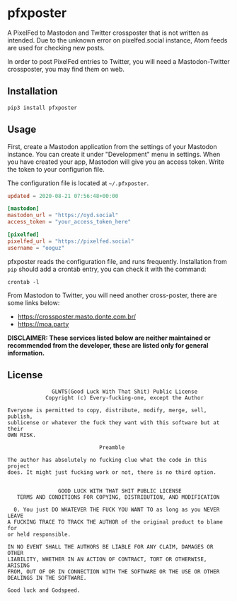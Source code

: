 # pfxposter

A PixelFed to Mastodon and Twitter crossposter that is not written as intended. Due to the unknown error on pixelfed.social instance, Atom feeds are used for checking new posts. 

In order to post PixelFed entries to Twitter, you will need a Mastodon-Twitter crossposter, you may find them on web.

## Installation

`pip3 install pfxposter`

## Usage

First, create a Mastodon application from the settings of your Mastodon instance. You can create it under "Development" menu in settings. When you have created your app, Mastodon will give you an access token. Write the token to your configurion file.

The configuration file is located at `~/.pfxposter`. 
```toml
updated = 2020-08-21 07:56:48+00:00

[mastodon]
mastodon_url = "https://oyd.social"
access_token = "your_access_token_here"

[pixelfed]
pixelfed_url = "https://pixelfed.social"
username = "ooguz"
```

pfxposter reads the configuration file, and runs frequently. Installation from `pip` should add a crontab entry, you can check it with the command:
```
crontab -l
```

From Mastodon to Twitter, you will need another cross-poster, there are some links below: 

* <https://crossposter.masto.donte.com.br/>
* <https://moa.party>

**DISCLAIMER: These services listed below are neither maintained or recommended from the developer, these are listed only for general information.**

## License

```
              GLWTS(Good Luck With That Shit) Public License
            Copyright (c) Every-fucking-one, except the Author

Everyone is permitted to copy, distribute, modify, merge, sell, publish,
sublicense or whatever the fuck they want with this software but at their
OWN RISK.

                             Preamble

The author has absolutely no fucking clue what the code in this project
does. It might just fucking work or not, there is no third option.


                GOOD LUCK WITH THAT SHIT PUBLIC LICENSE
   TERMS AND CONDITIONS FOR COPYING, DISTRIBUTION, AND MODIFICATION

  0. You just DO WHATEVER THE FUCK YOU WANT TO as long as you NEVER LEAVE
A FUCKING TRACE TO TRACK THE AUTHOR of the original product to blame for
or held responsible.

IN NO EVENT SHALL THE AUTHORS BE LIABLE FOR ANY CLAIM, DAMAGES OR OTHER
LIABILITY, WHETHER IN AN ACTION OF CONTRACT, TORT OR OTHERWISE, ARISING
FROM, OUT OF OR IN CONNECTION WITH THE SOFTWARE OR THE USE OR OTHER
DEALINGS IN THE SOFTWARE.

Good luck and Godspeed.
```

